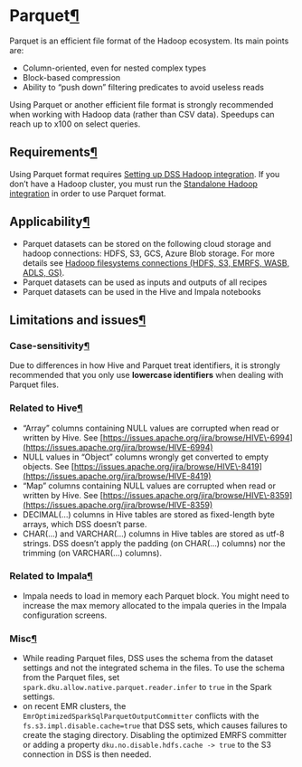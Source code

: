 Parquet[¶](#parquet "Permalink to this heading")
================================================


Parquet is an efficient file format of the Hadoop ecosystem. Its main points are:


* Column\-oriented, even for nested complex types
* Block\-based compression
* Ability to “push down” filtering predicates to avoid useless reads


Using Parquet or another efficient file format is strongly recommended when working with Hadoop data (rather than CSV data). Speedups can reach up to x100 on select queries.



Requirements[¶](#requirements "Permalink to this heading")
----------------------------------------------------------


Using Parquet format requires [Setting up DSS Hadoop integration](../../hadoop/installation.html#hadoop-integration). If you don’t have a Hadoop cluster, you must run the [Standalone Hadoop integration](../../hadoop/installation.html#hadoop-installation-standalone) in order to use Parquet format.




Applicability[¶](#applicability "Permalink to this heading")
------------------------------------------------------------


* Parquet datasets can be stored on the following cloud storage and hadoop connections: HDFS, S3, GCS, Azure Blob storage. For more details see [Hadoop filesystems connections (HDFS, S3, EMRFS, WASB, ADLS, GS)](../../hadoop/hadoop-fs-connections.html).
* Parquet datasets can be used as inputs and outputs of all recipes
* Parquet datasets can be used in the Hive and Impala notebooks




Limitations and issues[¶](#limitations-and-issues "Permalink to this heading")
------------------------------------------------------------------------------



### Case\-sensitivity[¶](#case-sensitivity "Permalink to this heading")


Due to differences in how Hive and Parquet treat identifiers, it is strongly recommended that you only use **lowercase identifiers** when dealing with Parquet files.




### Related to Hive[¶](#related-to-hive "Permalink to this heading")


* “Array” columns containing NULL values are corrupted when read or written by Hive. See [https://issues.apache.org/jira/browse/HIVE\-6994](https://issues.apache.org/jira/browse/HIVE-6994)
* NULL values in “Object” columns wrongly get converted to empty objects. See [https://issues.apache.org/jira/browse/HIVE\-8419](https://issues.apache.org/jira/browse/HIVE-8419)
* “Map” columns containing NULL values are corrupted when read or written by Hive. See [https://issues.apache.org/jira/browse/HIVE\-8359](https://issues.apache.org/jira/browse/HIVE-8359)
* DECIMAL(…) columns in Hive tables are stored as fixed\-length byte arrays, which DSS doesn’t parse.
* CHAR(…) and VARCHAR(…) columns in Hive tables are stored as utf\-8 strings. DSS doesn’t apply the padding (on CHAR(…) columns) nor the trimming (on VARCHAR(…) columns).




### Related to Impala[¶](#related-to-impala "Permalink to this heading")


* Impala needs to load in memory each Parquet block. You might need to increase the max memory allocated to the impala queries in the Impala configuration screens.




### Misc[¶](#misc "Permalink to this heading")


* While reading Parquet files, DSS uses the schema from the dataset settings and not the integrated schema in the files. To use the schema from the Parquet files, set `spark.dku.allow.native.parquet.reader.infer` to `true` in the Spark settings.
* on recent EMR clusters, the `EmrOptimizedSparkSqlParquetOutputCommitter` conflicts with the `fs.s3.impl.disable.cache=true` that DSS sets, which causes failures to create the staging directory. Disabling the optimized EMRFS committer or adding a property `dku.no.disable.hdfs.cache -> true` to the S3 connection in DSS is then needed.